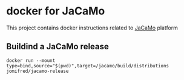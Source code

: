 # docker for JaCaMo

This project contains docker instructions related to [JaCaMo](http://jacamo.sf.net) platform

## Buildind a JaCaMo release 

```shell
docker run --mount type=bind,source="$(pwd)",target=/jacamo/build/distributions jomifred/jacamo-release
```
  
